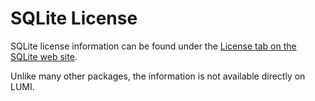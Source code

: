 # SQLite License

SQLite license information can be found under the
[License tab on the SQLite web site](https://www.sqlite.org/copyright.html).

Unlike many other packages, the information is not available directly on LUMI.
